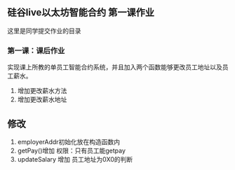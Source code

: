## 硅谷live以太坊智能合约 第一课作业
这里是同学提交作业的目录

### 第一课：课后作业

实现课上所教的单员工智能合约系统，并且加入两个函数能够更改员工地址以及员工薪水。
1. 增加更改薪水方法
2. 增加更改薪水地址

## 修改
1. employerAddr初始化放在构造函数内
2. getPay()增加 权限：只有员工能getpay
3. updateSalary 增加 员工地址为0X0的判断
